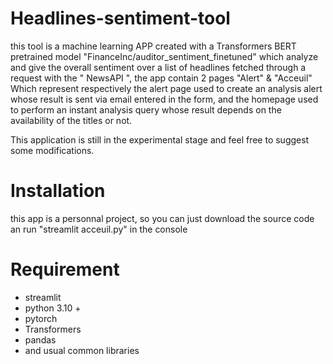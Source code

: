 # Headlines-sentiment-tool

this tool is a machine learning APP created with a  Transformers BERT pretrained model "FinanceInc/auditor_sentiment_finetuned" which analyze and give the overall sentiment 
over a list of headlines fetched through a request with the " NewsAPI ", the app contain 2 pages "Alert" & "Acceuil" Which represent respectively the alert page used to create an analysis alert whose result is sent via email entered in the form, and the homepage used to perform an instant analysis query whose result depends on the availability of the titles or not.

This application is still in the experimental stage and feel free to suggest some modifications.

# Installation 

this app is a personnal project, so you can just download the source code an run "streamlit acceuil.py" in the console

# Requirement

- streamlit
- python 3.10 +
- pytorch
- Transformers
- pandas
- and usual common libraries 
